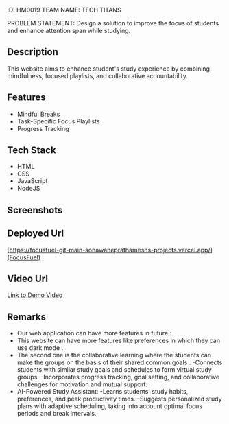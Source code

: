 ID: HM0019 TEAM NAME: TECH TITANS

PROBLEM STATEMENT: Design a solution to improve the focus of students and enhance attention span while studying.

## Description
This website aims to enhance student's study experience by combining mindfulness, focused playlists, and collaborative accountability.

## Features
- Mindful Breaks
- Task-Specific Focus Playlists
- Progress Tracking

## Tech Stack
- HTML
- CSS
- JavaScript
- NodeJS

## Screenshots


## Deployed Url
[https://focusfuel-git-main-sonawaneprathameshs-projects.vercel.app/](FocusFuel)

## Video Url
[Link to Demo Video](video_url)

## Remarks
- Our web application can have more features in future : 
- This website can have more features like preferences in which they can use dark mode .
- The second one is the collaborative learning where the students can make the groups on the basis of their shared common goals .
   -Connects students with similar study goals and schedules to form virtual study groups.
   -Incorporates progress tracking, goal setting, and collaborative challenges for motivation and mutual support.
- AI-Powered Study Assistant:
    -Learns students' study habits, preferences, and peak productivity times.
    -Suggests personalized study plans with adaptive scheduling, taking into account optimal focus periods and break intervals. 
